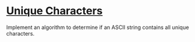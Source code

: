 # [Unique Characters](https://www.codewars.com/kata/unique-characters "https://www.codewars.com/kata/561072670a848528740000b9")

Implement an algorithm to determine if an ASCII string contains all unique characters.